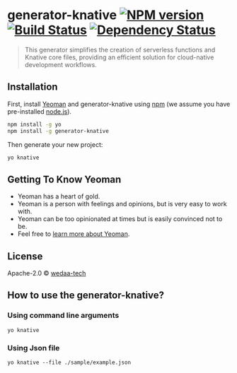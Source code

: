 # generator-knative [![NPM version][npm-image]][npm-url] [![Build Status][travis-image]][travis-url] [![Dependency Status][daviddm-image]][daviddm-url]
> This generator simplifies the creation of serverless functions and Knative core files, providing an efficient solution for cloud-native development workflows.

## Installation

First, install [Yeoman](http://yeoman.io) and generator-knative using [npm](https://www.npmjs.com/) (we assume you have pre-installed [node.js](https://nodejs.org/)).

```bash
npm install -g yo
npm install -g generator-knative
```

Then generate your new project:

```bash
yo knative
```

## Getting To Know Yeoman

 * Yeoman has a heart of gold.
 * Yeoman is a person with feelings and opinions, but is very easy to work with.
 * Yeoman can be too opinionated at times but is easily convinced not to be.
 * Feel free to [learn more about Yeoman](http://yeoman.io/).

## License

Apache-2.0 © [wedaa-tech](https://www.wedaa.tech/)


[npm-image]: https://badge.fury.io/js/generator-knative.svg
[npm-url]: https://npmjs.org/package/generator-knative
[travis-image]: https://travis-ci.com/wedaa-tech/generator-knative.svg?branch=master
[travis-url]: https://travis-ci.com/wedaa-tech/generator-knative
[daviddm-image]: https://david-dm.org/wedaa-tech/generator-knative.svg?theme=shields.io
[daviddm-url]: https://david-dm.org/wedaa-tech/generator-knative

## How to use the generator-knative? 

### Using command line arguments
```
yo knative 
```

### Using Json file 
```
yo knative --file ./sample/example.json  
```